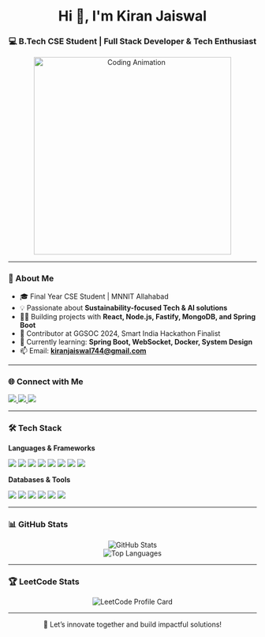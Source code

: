 <h1 align="center">Hi 👋, I'm Kiran Jaiswal</h1>
<h3 align="center">💻 B.Tech CSE Student | Full Stack Developer & Tech Enthusiast</h3>

<p align="center">
  <img src="https://user-images.githubusercontent.com/74038190/221352975-94759904-aa4c-4032-a8ab-b546efb9c478.gif" width="400" alt="Coding Animation" />
</p>

---

### 🌟 About Me

- 🎓 Final Year CSE Student | MNNIT Allahabad  
- 💡 Passionate about **Sustainability-focused Tech & AI solutions**  
- 👨‍💻 Building projects with **React, Node.js, Fastify, MongoDB, and Spring Boot**  
- 🚀 Contributor at GGSOC 2024, Smart India Hackathon Finalist  
- 🌱 Currently learning: **Spring Boot, WebSocket, Docker, System Design**  
- 📫 Email: **[kiranjaiswal744@gmail.com](mailto:kiranjaiswal744@gmail.com)**

---

### 🌐 Connect with Me

<p>
  <a href="https://linkedin.com/in/kiran-jaiswal-190b07223" target="_blank">
    <img src="https://img.shields.io/badge/-LinkedIn-blue?style=flat-square&logo=Linkedin&logoColor=white" />
  </a>
  <a href="https://leetcode.com/kiran_744" target="_blank">
    <img src="https://img.shields.io/badge/-LeetCode-FFA116?style=flat-square&logo=Leetcode&logoColor=white" />
  </a>
  <a href="mailto:kiranjaiswal744@gmail.com" target="_blank">
    <img src="https://img.shields.io/badge/-Gmail-D14836?style=flat-square&logo=Gmail&logoColor=white" />
  </a>
</p>

---

### 🛠️ Tech Stack

**Languages & Frameworks**
<p>
  <img src="https://img.shields.io/badge/Java-007396?style=for-the-badge&logo=java&logoColor=white" />
  <img src="https://img.shields.io/badge/C++-00599C?style=for-the-badge&logo=cplusplus&logoColor=white" />
  <img src="https://img.shields.io/badge/JavaScript-F7DF1E?style=for-the-badge&logo=javascript&logoColor=black" />
  <img src="https://img.shields.io/badge/Python-3776AB?style=for-the-badge&logo=python&logoColor=white" />
  <img src="https://img.shields.io/badge/React-20232A?style=for-the-badge&logo=react&logoColor=61DAFB" />
  <img src="https://img.shields.io/badge/Node.js-43853D?style=for-the-badge&logo=node.js&logoColor=white" />
  <img src="https://img.shields.io/badge/Fastify-000000?style=for-the-badge&logo=fastify&logoColor=white" />
  <img src="https://img.shields.io/badge/SpringBoot-6DB33F?style=for-the-badge&logo=springboot&logoColor=white" />
</p>

**Databases & Tools**
<p>
  <img src="https://img.shields.io/badge/MongoDB-4EA94B?style=for-the-badge&logo=mongodb&logoColor=white" />
  <img src="https://img.shields.io/badge/MySQL-4479A1?style=for-the-badge&logo=mysql&logoColor=white" />
  <img src="https://img.shields.io/badge/Git-F05032?style=for-the-badge&logo=git&logoColor=white" />
  <img src="https://img.shields.io/badge/Postman-FF6C37?style=for-the-badge&logo=postman&logoColor=white" />
  <img src="https://img.shields.io/badge/Figma-F24E1E?style=for-the-badge&logo=figma&logoColor=white" />
  <img src="https://img.shields.io/badge/Docker-2496ED?style=for-the-badge&logo=docker&logoColor=white" />
</p>

---

### 📊 GitHub Stats

<p align="center">
  <img src="https://github-readme-stats.vercel.app/api?username=kiran-jaiswal&show_icons=true&theme=radical" alt="GitHub Stats" />
  <br/>
  <img src="https://github-readme-stats.vercel.app/api/top-langs/?username=kiran-jaiswal&layout=compact&theme=radical" alt="Top Languages" />
</p>

---

### 🏆 LeetCode Stats

<p align="center">
  <img src="https://leetcard.jacoblin.cool/kiran_744?theme=dark" alt="LeetCode Profile Card" />
</p>

---

<p align="center">
  🚀 Let’s innovate together and build impactful solutions!
</p>
